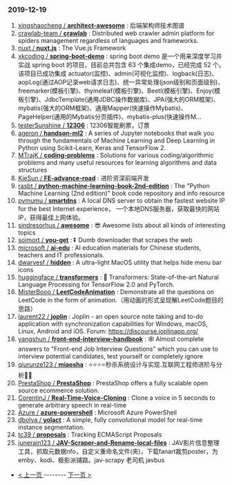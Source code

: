 ### 2019-12-19 
1. [
        xingshaocheng /
**architect-awesome**](https://github.com/xingshaocheng/architect-awesome) : 后端架构师技术图谱
1. [
        crawlab-team /
**crawlab**](https://github.com/crawlab-team/crawlab) : Distributed web crawler admin platform for spiders management regardless of languages and frameworks.
1. [
        nuxt /
**nuxt.js**](https://github.com/nuxt/nuxt.js) : The Vue.js Framework
1. [
        xkcoding /
**spring-boot-demo**](https://github.com/xkcoding/spring-boot-demo) : spring boot demo 是一个用来深度学习并实战 spring boot 的项目，目前总共包含 63 个集成demo，已经完成 52 个。 该项目已成功集成 actuator(监控)、admin(可视化监控)、logback(日志)、aopLog(通过AOP记录web请求日志)、统一异常处理(json级别和页面级别)、freemarker(模板引擎)、thymeleaf(模板引擎)、Beetl(模板引擎)、Enjoy(模板引擎)、JdbcTemplate(通用JDBC操作数据库)、JPA(强大的ORM框架)、mybatis(强大的ORM框架)、通用Mapper(快速操作Mybatis)、PageHelper(通用的Mybatis分页插件)、mybatis-plus(快速操作M…
1. [
        testerSunshine /
**12306**](https://github.com/testerSunshine/12306) : 12306智能刷票，订票
1. [
        ageron /
**handson-ml2**](https://github.com/ageron/handson-ml2) : A series of Jupyter notebooks that walk you through the fundamentals of Machine Learning and Deep Learning in Python using Scikit-Learn, Keras and TensorFlow 2.
1. [
        MTrajK /
**coding-problems**](https://github.com/MTrajK/coding-problems) : Solutions for various coding/algorithmic problems and many useful resources for learning algorithms and data structures
1. [
        KieSun /
**FE-advance-road**](https://github.com/KieSun/FE-advance-road) : 进阶资深前端开发
1. [
        rasbt /
**python-machine-learning-book-2nd-edition**](https://github.com/rasbt/python-machine-learning-book-2nd-edition) : The "Python Machine Learning (2nd edition)" book code repository and info resource
1. [
        pymumu /
**smartdns**](https://github.com/pymumu/smartdns) : A local DNS server to obtain the fastest website IP for the best Internet experience， 一个本地DNS服务器，获取最快的网站IP，获得最佳上网体验。
1. [
        sindresorhus /
**awesome**](https://github.com/sindresorhus/awesome) : 😎 Awesome lists about all kinds of interesting topics
1. [
        soimort /
**you-get**](https://github.com/soimort/you-get) : ⏬ Dumb downloader that scrapes the web
1. [
        microsoft /
**ai-edu**](https://github.com/microsoft/ai-edu) : AI education materials for Chinese students, teachers and IT professionals.
1. [
        dwarvesf /
**hidden**](https://github.com/dwarvesf/hidden) : A ultra-light MacOS utility that helps hide menu bar icons
1. [
        huggingface /
**transformers**](https://github.com/huggingface/transformers) : 🤗 Transformers: State-of-the-art Natural Language Processing for TensorFlow 2.0 and PyTorch.
1. [
        MisterBooo /
**LeetCodeAnimation**](https://github.com/MisterBooo/LeetCodeAnimation) : Demonstrate all the questions on LeetCode in the form of animation.（用动画的形式呈现解LeetCode题目的思路）
1. [
        laurent22 /
**joplin**](https://github.com/laurent22/joplin) : Joplin - an open source note taking and to-do application with synchronization capabilities for Windows, macOS, Linux, Android and iOS. Forum: https://discourse.joplinapp.org/
1. [
        yangshun /
**front-end-interview-handbook**](https://github.com/yangshun/front-end-interview-handbook) : 🕸 Almost complete answers to "Front-end Job Interview Questions" which you can use to interview potential candidates, test yourself or completely ignore
1. [
        qiurunze123 /
**miaosha**](https://github.com/qiurunze123/miaosha) : ⭐⭐⭐⭐秒杀系统设计与实现.互联网工程师进阶与分析🙋🐓
1. [
        PrestaShop /
**PrestaShop**](https://github.com/PrestaShop/PrestaShop) : PrestaShop offers a fully scalable open source ecommerce solution.
1. [
        CorentinJ /
**Real-Time-Voice-Cloning**](https://github.com/CorentinJ/Real-Time-Voice-Cloning) : Clone a voice in 5 seconds to generate arbitrary speech in real-time
1. [
        Azure /
**azure-powershell**](https://github.com/Azure/azure-powershell) : Microsoft Azure PowerShell
1. [
        dbolya /
**yolact**](https://github.com/dbolya/yolact) : A simple, fully convolutional model for real-time instance segmentation.
1. [
        tc39 /
**proposals**](https://github.com/tc39/proposals) : Tracking ECMAScript Proposals
1. [
        junerain123 /
**JAV-Scraper-and-Rename-local-files**](https://github.com/junerain123/JAV-Scraper-and-Rename-local-files) : JAV影片信息整理工具，抓取元数据nfo，自定义重命名文件(夹)，下载fanart裁剪poster，为emby、kodi、极影派铺路。jav-scrapy 老司机 javbus 

- [ < 上一页 ](https://github.com/able8/github-trending-daily-record/blob/master/2019-12-18.md) -------- [ 下一页 > ](https://github.com/able8/github-trending-daily-record/blob/master/2019-12-20.md)